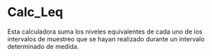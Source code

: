 # Calc_Leq


Esta calculadora suma los niveles equivalentes de cada uno de los intervalos de muestreo que se hayan realizado durante un intervalo determinado de medida.
